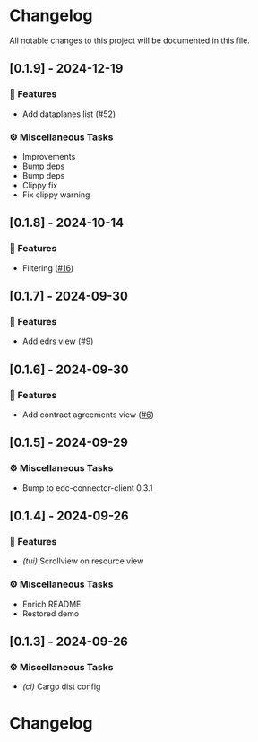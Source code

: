 # Changelog

All notable changes to this project will be documented in this file.

<!-- generated by git-cliff -->
## [0.1.9] - 2024-12-19

### 🚀 Features

- Add dataplanes list (#52)

### ⚙️ Miscellaneous Tasks

- Improvements
- Bump deps
- Bump deps
- Clippy fix
- Fix clippy warning

<!-- generated by git-cliff -->
## [0.1.8] - 2024-10-14

### 🚀 Features

- Filtering ([#16](https://github.com/dataspace-rs/edc-connector-tui/pull/16))

<!-- generated by git-cliff -->
## [0.1.7] - 2024-09-30

### 🚀 Features

- Add edrs view ([#9](https://github.com/dataspace-rs/edc-connector-tui/pull/9))

<!-- generated by git-cliff -->
## [0.1.6] - 2024-09-30

### 🚀 Features

- Add contract agreements view ([#6](https://github.com/dataspace-rs/edc-connector-tui/pull/6))

<!-- generated by git-cliff -->
## [0.1.5] - 2024-09-29

### ⚙️ Miscellaneous Tasks

- Bump to edc-connector-client 0.3.1

<!-- generated by git-cliff -->
## [0.1.4] - 2024-09-26

### 🚀 Features

- *(tui)* Scrollview on resource view

### ⚙️ Miscellaneous Tasks

- Enrich README
- Restored demo

<!-- generated by git-cliff -->
## [0.1.3] - 2024-09-26

### ⚙️ Miscellaneous Tasks

- *(ci)* Cargo dist config

<!-- generated by git-cliff -->
# Changelog

